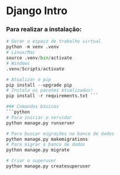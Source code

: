 # Django Intro 
### Para realizar a instalação:
```python
# Gerar o espaço de trabalho virtual
python -m venv .venv 
# Linux/Mac
source .venv/bin/activate
# Windows 
.venv/Scripts/activate 

# Atualizar o pip
pip install --upgrade pip 
# Instala os pacotes atualizados!
pip install -r requirements.txt ```

### Comandos básicos
```python
# Para iniciar o servidor
python manage.py runserver

# Para buscar migrações no banco de dados 
python manage.py makemigrations
# Para migrar o banco de dados
python manage.py migrate

# Criar o superuser
python manage.py createsuperuser
```